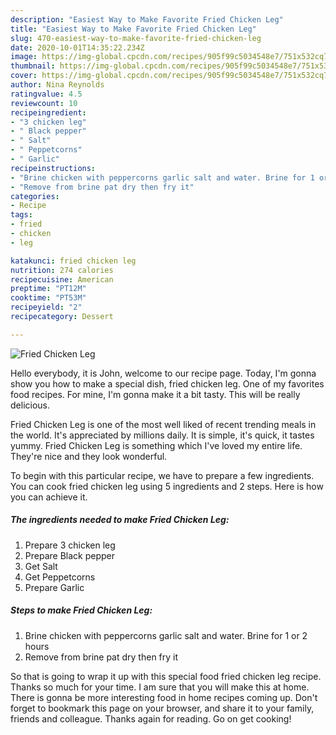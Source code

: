 ```yaml
---
description: "Easiest Way to Make Favorite Fried Chicken Leg"
title: "Easiest Way to Make Favorite Fried Chicken Leg"
slug: 470-easiest-way-to-make-favorite-fried-chicken-leg
date: 2020-10-01T14:35:22.234Z
image: https://img-global.cpcdn.com/recipes/905f99c5034548e7/751x532cq70/fried-chicken-leg-recipe-main-photo.jpg
thumbnail: https://img-global.cpcdn.com/recipes/905f99c5034548e7/751x532cq70/fried-chicken-leg-recipe-main-photo.jpg
cover: https://img-global.cpcdn.com/recipes/905f99c5034548e7/751x532cq70/fried-chicken-leg-recipe-main-photo.jpg
author: Nina Reynolds
ratingvalue: 4.5
reviewcount: 10
recipeingredient:
- "3 chicken leg"
- " Black pepper"
- " Salt"
- " Peppetcorns"
- " Garlic"
recipeinstructions:
- "Brine chicken with peppercorns garlic salt and water. Brine for 1 or 2 hours"
- "Remove from brine pat dry then fry it"
categories:
- Recipe
tags:
- fried
- chicken
- leg

katakunci: fried chicken leg 
nutrition: 274 calories
recipecuisine: American
preptime: "PT12M"
cooktime: "PT53M"
recipeyield: "2"
recipecategory: Dessert

---
```



![Fried Chicken Leg](https://img-global.cpcdn.com/recipes/905f99c5034548e7/751x532cq70/fried-chicken-leg-recipe-main-photo.jpg)

Hello everybody, it is John, welcome to our recipe page. Today, I'm gonna show you how to make a special dish, fried chicken leg. One of my favorites food recipes. For mine, I'm gonna make it a bit tasty. This will be really delicious.



Fried Chicken Leg is one of the most well liked of recent trending meals in the world. It's appreciated by millions daily. It is simple, it's quick, it tastes yummy. Fried Chicken Leg is something which I've loved my entire life. They're nice and they look wonderful.


To begin with this particular recipe, we have to prepare a few ingredients. You can cook fried chicken leg using 5 ingredients and 2 steps. Here is how you can achieve it.

##### The ingredients needed to make Fried Chicken Leg:

1. Prepare 3 chicken leg
1. Prepare  Black pepper
1. Get  Salt
1. Get  Peppetcorns
1. Prepare  Garlic




##### Steps to make Fried Chicken Leg:

1. Brine chicken with peppercorns garlic salt and water. Brine for 1 or 2 hours
1. Remove from brine pat dry then fry it




So that is going to wrap it up with this special food fried chicken leg recipe. Thanks so much for your time. I am sure that you will make this at home. There is gonna be more interesting food in home recipes coming up. Don't forget to bookmark this page on your browser, and share it to your family, friends and colleague. Thanks again for reading. Go on get cooking!
